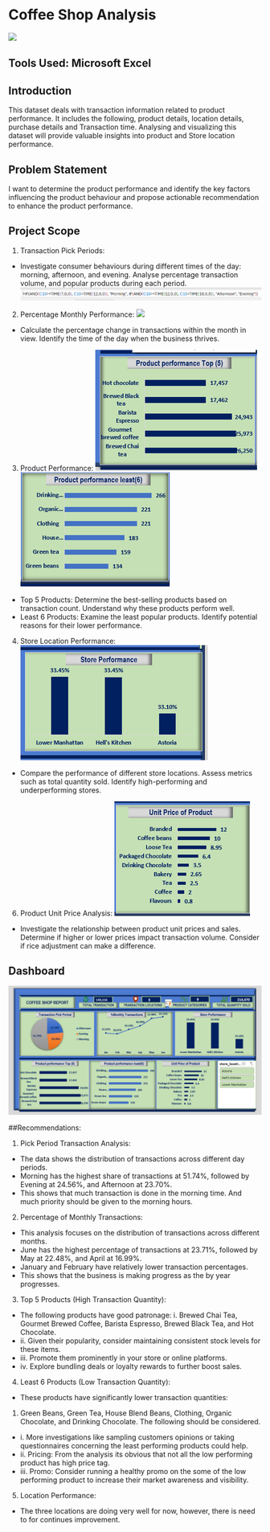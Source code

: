 # Coffee Shop Analysis


![](Coffee_Shop.png)



## Tools Used: Microsoft Excel

## Introduction  
This dataset deals with transaction information related to product performance. It includes the following, product details, location details, purchase details and Transaction time.  Analysing and visualizing this dataset will provide valuable insights into product and Store location performance. 

## Problem Statement
I want to determine the product performance and identify the key factors influencing the product behaviour and propose actionable recommendation to enhance the product performance.

## Project Scope
1. Transaction Pick Periods:
- Investigate consumer behaviours during different times of the day: morning, afternoon, and evening. Analyse percentage transaction volume, and popular products during each period.
![](Formular.png)

2. Percentage Monthly Performance:
 ![](Monthly_Transaction.png)

-	Calculate the percentage change in transactions within the month in view. Identify the time of the day when the business thrives.
3.	Product Performance:
![](Top_5.png)
![](Least_6.png)

-	Top 5 Products: Determine the best-selling products based on transaction count. Understand why these products perform well.
-	Least 6 Products: Examine the least popular products. Identify potential reasons for their lower performance.

4.	Store Location Performance:
![](Location.png)

-	Compare the performance of different store locations. Assess metrics such as total quantity sold. Identify high-performing and underperforming stores.


6.	Product Unit Price Analysis:
![](Unit_Price.png)

-	Investigate the relationship between product unit prices and sales. Determine if higher or lower prices impact transaction volume. Consider if rice adjustment can make a difference.

## Dashboard
![](Dashboard.png)

##Recommendations:
1.	Pick Period Transaction Analysis:
-	The data shows the distribution of transactions across different day periods.
-	Morning has the highest share of transactions at 51.74%, followed by Evening at 24.56%, and Afternoon at 23.70%.
-	This shows that much transaction is done in the morning time. And much priority should be given to the morning hours.
  
2.	Percentage of Monthly Transactions:
-	This analysis focuses on the distribution of transactions across different months.
-	June has the highest percentage of transactions at 23.71%, followed by May at 22.48%, and April at 16.99%.
-	January and February have relatively lower transaction percentages.
-	This shows that the business is making progress as the by year progresses.
  
3.	Top 5 Products (High Transaction Quantity):
-	The following products have good patronage: 
 i.	Brewed Chai Tea, Gourmet Brewed Coffee, Barista Espresso, Brewed Black Tea, and Hot Chocolate.
- ii.	Given their popularity, consider maintaining consistent stock levels for these items.
- iii.	Promote them prominently in your store or online platforms.
- iv.	Explore bundling deals or loyalty rewards to further boost sales.

4.	Least 6 Products (Low Transaction Quantity):
-	These products have significantly lower transaction quantities: 
1.	Green Beans, Green Tea, House Blend Beans, Clothing, Organic Chocolate, and Drinking Chocolate. The following should be considered.
- i.	More investigations like sampling customers opinions or taking questionnaires concerning the least performing products could help. 
- ii.	Pricing: From the analysis its obvious that not all the low performing product has high price tag.
- iii.	Promo: Consider running a healthy promo on the some of the low performing product to increase their market awareness and visibility.

5.	Location Performance:
- The three locations are doing very well for now, however, there is need to for continues improvement.


